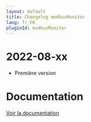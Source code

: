 ```yaml
---
layout: default
title: Changelog modbusMonitor
lang: fr_FR
pluginId: modbusMonitor
---
```


# 2022-08-xx

- Première version

# Documentation

[Voir la documentation]({{site.baseurl}}/{{page.pluginId}}/{{page.lang}})
